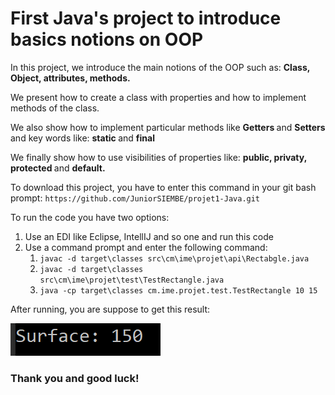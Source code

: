 <h1>First Java's project to introduce basics notions on OOP</h1>
<p>In this project, we introduce the main notions of the OOP such as: <b> Class, Object, attributes, methods.</b></p>
<p>We present how to create a class with properties and how to implement methods of the class. </p>
<p>We also show how to implement particular methods like <b>Getters </b> and <b> Setters </b> and key words like: <b> static </b> and <b> final </b> </p>
<p>We finally show how to use visibilities of properties like: <b>public, privaty, protected </b> and <b> default. </b> </p>
<p>To download this project, you have to enter this command in your git bash prompt:
<code>https://github.com/JuniorSIEMBE/projet1-Java.git</code></p>
<p>To run the code you have two options:
<ol>
    <li>Use an EDI like Eclipse, IntellIJ and so one and run this code</li>
    <li>Use a command prompt and enter the following command: 
    <ol>
        <li><code>javac -d target\classes src\cm\ime\projet\api\Rectabgle.java</code></li>
        <li><code>javac -d target\classes src\cm\ime\projet\test\TestRectangle.java</code></li>
        <li><code>java -cp target\classes cm.ime.projet.test.TestRectangle 10 15</code></li>
    </ol>
    </li>
</ol>
</p>
<p>After running, you are suppose to get this result:</p>
<img src="result.png"></img>
<h3>Thank you and good luck!</h3>